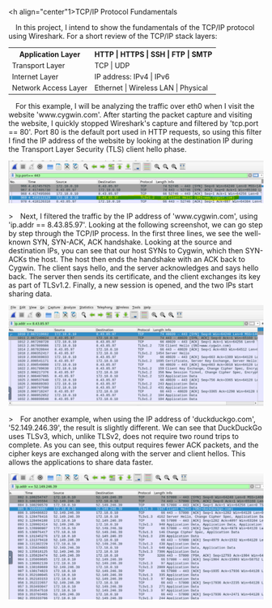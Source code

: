 <h align="center"1>TCP/IP Protocol Fundamentals</h1>
<p>&emsp;In this project, I intend to show the fundamentals of the TCP/IP protocol using Wireshark. For a short review of the TCP/IP stack layers:</p>
<table align="center">
  <tr>
    <th>Application Layer</th>
    <th>HTTP | HTTPS | SSH | FTP | SMTP</th>
  </tr>
  <tr>
    <td>Transport Layer</td>
    <td>TCP | UDP</td>
  </tr>
  <tr>
    <td>Internet Layer</td>
    <td>IP address: IPv4 | IPv6</td>
  </tr>
  <tr>
    <td>Network Access Layer</td>
    <td>Ethernet | Wireless LAN | Physical</td>
  </tr>
</table>

<p>&emsp;For this example, I will be analyzing the traffic over eth0 when I visit the website 'www.cygwin.com'. After starting the packet capture and visiting the website, I quickly stopped Wireshark's capture and filtered by 'tcp.port == 80'. Port 80 is the default port used in HTTP requests, so using this filter I find the IP address of the website by looking at the destination IP during the Transport Layer Security (TLS) client hello phase.</p>
<img src="https://github.com/BradRoff/write-up/blob/f9188e8ac16d0220e24ffa92babf6c1d659a06df/coursera/SingleProjects/Wireshark/img/1.PNG">

<p>>&emsp;Next, I filtered the traffic by the IP address of 'www.cygwin.com', using 'ip.addr == 8.43.85.97'. Looking at the following screenshot, we can go step by step through the TCP/IP process. In the first three lines, we see the well-known SYN, SYN-ACK, ACK handshake. Looking at the source and destination IPs, you can see that our host SYNs to Cygwin, which then SYN-ACKs the host. The host then ends the handshake with an ACK back to Cygwin. The client says hello, and the server acknowledges and says hello back. The server then sends its certificate, and the client exchanges its key as part of TLSv1.2. Finally, a new session is opened, and the two IPs start sharing data.</p>
<img src="https://github.com/BradRoff/write-up/blob/f9188e8ac16d0220e24ffa92babf6c1d659a06df/coursera/SingleProjects/Wireshark/img/2.PNG">

<p>>&emsp;For another example, when using the IP address of 'duckduckgo.com', '52.149.246.39', the result is slightly different. We can see that DuckDuckGo uses TLSv3, which, unlike TLSv2, does not require two round trips to complete. As you can see, this output requires fewer ACK packets, and the cipher keys are exchanged along with the server and client hellos. This allows the applications to share data faster.</p>
<img src="https://github.com/BradRoff/write-up/blob/f9188e8ac16d0220e24ffa92babf6c1d659a06df/coursera/SingleProjects/Wireshark/img/3.PNG">
